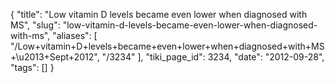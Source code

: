 {
    "title": "Low vitamin D levels became even lower when diagnosed with MS",
    "slug": "low-vitamin-d-levels-became-even-lower-when-diagnosed-with-ms",
    "aliases": [
        "/Low+vitamin+D+levels+became+even+lower+when+diagnosed+with+MS+\u2013+Sept+2012",
        "/3234"
    ],
    "tiki_page_id": 3234,
    "date": "2012-09-28",
    "tags": []
}